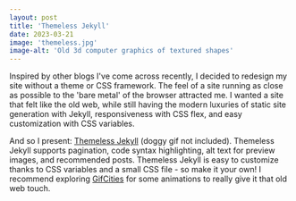 ```yaml
---
layout: post
title: 'Themeless Jekyll'
date: 2023-03-21
image: 'themeless.jpg'
image-alt: 'Old 3d computer graphics of textured shapes'
---
```


Inspired by other blogs I've come across recently, I decided to redesign my site without a theme or CSS framework. The feel of a site running as close as possible to the 'bare metal' of the browser attracted me. I wanted a site that felt like the old web, while still having the modern luxuries of static site generation with Jekyll, responsiveness with CSS flex, and easy customization with CSS variables.

And so I present: [Themeless Jekyll](https://github.com/harry-herskowitz/themeless-jekyll) (doggy gif not included). Themeless Jekyll supports pagination, code syntax highlighting, alt text for preview images, and recommended posts. Themeless Jekyll is easy to customize thanks to CSS variables and a small CSS file - so make it your own! I recommend exploring [GifCities](https://gifcities.org/) for some animations to really give it that old web touch.
